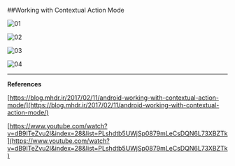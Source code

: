 ##Working with Contextual Action Mode

![01](https://raw.githubusercontent.com/mhdr/AndroidSamples/master/024/images/Android%20Emulator%20-%20Nexus_5_API_25%3A5554_001.png  "01")

![02](https://raw.githubusercontent.com/mhdr/AndroidSamples/master/024/images/Android%20Emulator%20-%20Nexus_5_API_25%3A5554_002.png  "02")

![03](https://raw.githubusercontent.com/mhdr/AndroidSamples/master/024/images/Android%20Emulator%20-%20Nexus_5_API_25%3A5554_003.png  "03")

![04](https://raw.githubusercontent.com/mhdr/AndroidSamples/master/024/images/Android%20Emulator%20-%20Nexus_5_API_25%3A5554_004.png  "04")

***

**References**

[https://blog.mhdr.ir/2017/02/11/android-working-with-contextual-action-mode/](https://blog.mhdr.ir/2017/02/11/android-working-with-contextual-action-mode/) 

[https://www.youtube.com/watch?v=dB9ITeZvu2I&index=28&list=PLshdtb5UWjSp0879mLeCsDQN6L73XBZTk](https://www.youtube.com/watch?v=dB9ITeZvu2I&index=28&list=PLshdtb5UWjSp0879mLeCsDQN6L73XBZTk) 